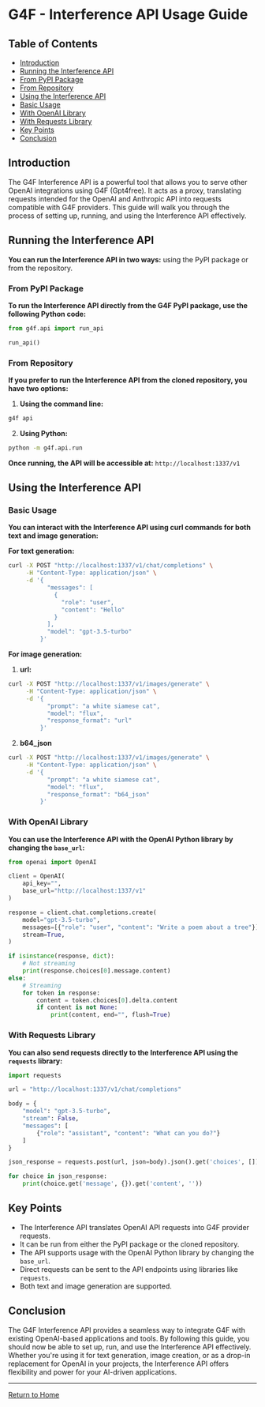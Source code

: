 # G4F - Interference API Usage Guide
  

## Table of Contents
   - [Introduction](#introduction)
   - [Running the Interference API](#running-the-interference-api)
   - [From PyPI Package](#from-pypi-package)
   - [From Repository](#from-repository)
   - [Using the Interference API](#using-the-interference-api)
   - [Basic Usage](#basic-usage)
   - [With OpenAI Library](#with-openai-library)
   - [With Requests Library](#with-requests-library)
   - [Key Points](#key-points)
   - [Conclusion](#conclusion)
  

## Introduction
The G4F Interference API is a powerful tool that allows you to serve other OpenAI integrations using G4F (Gpt4free). It acts as a proxy, translating requests intended for the OpenAI and Anthropic API into requests compatible with G4F providers. This guide will walk you through the process of setting up, running, and using the Interference API effectively.
  

## Running the Interference API
**You can run the Interference API in two ways:** using the PyPI package or from the repository.
  

### From PyPI Package
**To run the Interference API directly from the G4F PyPI package, use the following Python code:**

```python
from g4f.api import run_api

run_api()
```

  
### From Repository
**If you prefer to run the Interference API from the cloned repository, you have two options:**

1. **Using the command line:**
```bash
g4f api
```

2. **Using Python:**
```bash
python -m g4f.api.run
```

**Once running, the API will be accessible at:** `http://localhost:1337/v1`
  

## Using the Interference API

### Basic Usage
**You can interact with the Interference API using curl commands for both text and image generation:**

**For text generation:**
```bash
curl -X POST "http://localhost:1337/v1/chat/completions" \
     -H "Content-Type: application/json" \
     -d '{
           "messages": [
             {
               "role": "user",
               "content": "Hello"
             }
           ],
           "model": "gpt-3.5-turbo"
         }'
```

**For image generation:**
1. **url:**
```bash
curl -X POST "http://localhost:1337/v1/images/generate" \
     -H "Content-Type: application/json" \
     -d '{
           "prompt": "a white siamese cat",
           "model": "flux",
           "response_format": "url"
         }'
```

2. **b64_json**
```bash
curl -X POST "http://localhost:1337/v1/images/generate" \
     -H "Content-Type: application/json" \
     -d '{
           "prompt": "a white siamese cat",
           "model": "flux",
           "response_format": "b64_json"
         }'
```


### With OpenAI Library

**You can use the Interference API with the OpenAI Python library by changing the `base_url`:**
```python
from openai import OpenAI

client = OpenAI(
    api_key="",
    base_url="http://localhost:1337/v1"
)

response = client.chat.completions.create(
    model="gpt-3.5-turbo",
    messages=[{"role": "user", "content": "Write a poem about a tree"}],
    stream=True,
)

if isinstance(response, dict):
    # Not streaming
    print(response.choices[0].message.content)
else:
    # Streaming
    for token in response:
        content = token.choices[0].delta.content
        if content is not None:
            print(content, end="", flush=True)

```
  

### With Requests Library

**You can also send requests directly to the Interference API using the `requests` library:**
```python
import requests

url = "http://localhost:1337/v1/chat/completions"

body = {
    "model": "gpt-3.5-turbo",
    "stream": False,
    "messages": [
        {"role": "assistant", "content": "What can you do?"}
    ]
}

json_response = requests.post(url, json=body).json().get('choices', [])

for choice in json_response:
    print(choice.get('message', {}).get('content', ''))

```

## Key Points
   - The Interference API translates OpenAI API requests into G4F provider requests.
   - It can be run from either the PyPI package or the cloned repository.
   - The API supports usage with the OpenAI Python library by changing the `base_url`.
   - Direct requests can be sent to the API endpoints using libraries like `requests`.
   - Both text and image generation are supported.

  
## Conclusion
The G4F Interference API provides a seamless way to integrate G4F with existing OpenAI-based applications and tools. By following this guide, you should now be able to set up, run, and use the Interference API effectively. Whether you're using it for text generation, image creation, or as a drop-in replacement for OpenAI in your projects, the Interference API offers flexibility and power for your AI-driven applications.
 

---

[Return to Home](/)
